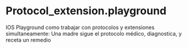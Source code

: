 # Protocol_extension.playground
IOS Playground como trabajar con protocolos y extensiones simultaneamente: Una madre sigue el protocolo médico, diagnostica, y receta un remedio
